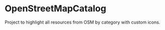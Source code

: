 OpenStreetMapCatalog
====================

Project to highlight all resources from OSM by category with custom icons.

